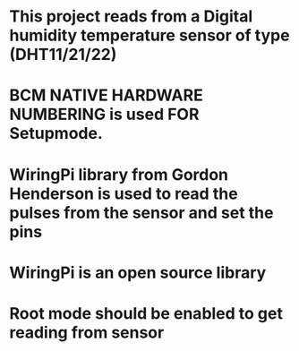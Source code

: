 # This project reads from a Digital humidity temperature sensor of type (DHT11/21/22)
# BCM NATIVE HARDWARE NUMBERING is used FOR Setupmode.
# WiringPi library from Gordon Henderson is used to read the pulses from the sensor and set the pins
# WiringPi is an open source library
# Root mode should be enabled to get reading from sensor
